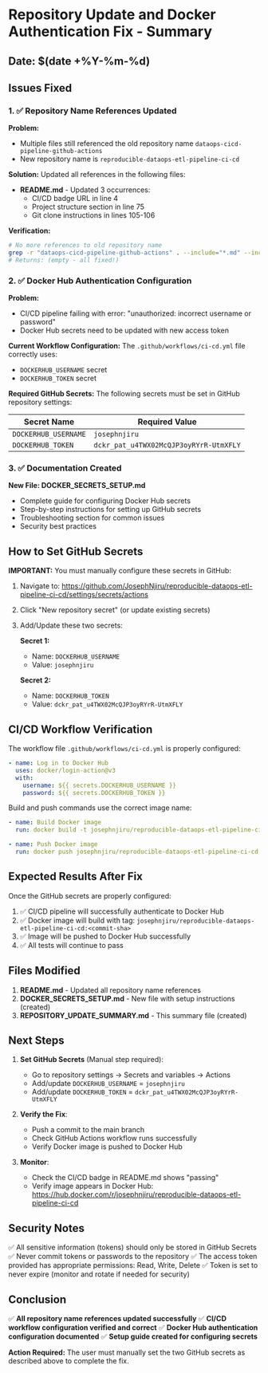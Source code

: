 # Repository Update and Docker Authentication Fix - Summary

## Date: $(date +%Y-%m-%d)

## Issues Fixed

### 1. ✅ Repository Name References Updated

**Problem:**
- Multiple files still referenced the old repository name `dataops-cicd-pipeline-github-actions`
- New repository name is `reproducible-dataops-etl-pipeline-ci-cd`

**Solution:**
Updated all references in the following files:
- **README.md** - Updated 3 occurrences:
  - CI/CD badge URL in line 4
  - Project structure section in line 75
  - Git clone instructions in lines 105-106

**Verification:**
```bash
# No more references to old repository name
grep -r "dataops-cicd-pipeline-github-actions" . --include="*.md" --include="*.yml" --include="*.py"
# Returns: (empty - all fixed!)
```

### 2. ✅ Docker Hub Authentication Configuration

**Problem:**
- CI/CD pipeline failing with error: "unauthorized: incorrect username or password"
- Docker Hub secrets need to be updated with new access token

**Current Workflow Configuration:**
The `.github/workflows/ci-cd.yml` file correctly uses:
- `DOCKERHUB_USERNAME` secret
- `DOCKERHUB_TOKEN` secret

**Required GitHub Secrets:**
The following secrets must be set in GitHub repository settings:

| Secret Name | Required Value |
|-------------|---------------|
| `DOCKERHUB_USERNAME` | `josephnjiru` |
| `DOCKERHUB_TOKEN` | `dckr_pat_u4TWX02McQJP3oyRYrR-UtmXFLY` |

### 3. ✅ Documentation Created

**New File: DOCKER_SECRETS_SETUP.md**
- Complete guide for configuring Docker Hub secrets
- Step-by-step instructions for setting up GitHub secrets
- Troubleshooting section for common issues
- Security best practices

## How to Set GitHub Secrets

**IMPORTANT:** You must manually configure these secrets in GitHub:

1. Navigate to: https://github.com/JosephNjiru/reproducible-dataops-etl-pipeline-ci-cd/settings/secrets/actions
2. Click "New repository secret" (or update existing secrets)
3. Add/Update these two secrets:

   **Secret 1:**
   - Name: `DOCKERHUB_USERNAME`
   - Value: `josephnjiru`

   **Secret 2:**
   - Name: `DOCKERHUB_TOKEN`
   - Value: `dckr_pat_u4TWX02McQJP3oyRYrR-UtmXFLY`

## CI/CD Workflow Verification

The workflow file `.github/workflows/ci-cd.yml` is properly configured:

```yaml
- name: Log in to Docker Hub
  uses: docker/login-action@v3
  with:
    username: ${{ secrets.DOCKERHUB_USERNAME }}
    password: ${{ secrets.DOCKERHUB_TOKEN }}
```

Build and push commands use the correct image name:
```yaml
- name: Build Docker image
  run: docker build -t josephnjiru/reproducible-dataops-etl-pipeline-ci-cd:${{ github.sha }} .

- name: Push Docker image
  run: docker push josephnjiru/reproducible-dataops-etl-pipeline-ci-cd:${{ github.sha }}
```

## Expected Results After Fix

Once the GitHub secrets are properly configured:
1. ✅ CI/CD pipeline will successfully authenticate to Docker Hub
2. ✅ Docker image will build with tag: `josephnjiru/reproducible-dataops-etl-pipeline-ci-cd:<commit-sha>`
3. ✅ Image will be pushed to Docker Hub successfully
4. ✅ All tests will continue to pass

## Files Modified

1. **README.md** - Updated all repository name references
2. **DOCKER_SECRETS_SETUP.md** - New file with setup instructions (created)
3. **REPOSITORY_UPDATE_SUMMARY.md** - This summary file (created)

## Next Steps

1. **Set GitHub Secrets** (Manual step required):
   - Go to repository settings → Secrets and variables → Actions
   - Add/update `DOCKERHUB_USERNAME` = `josephnjiru`
   - Add/update `DOCKERHUB_TOKEN` = `dckr_pat_u4TWX02McQJP3oyRYrR-UtmXFLY`

2. **Verify the Fix**:
   - Push a commit to the main branch
   - Check GitHub Actions workflow runs successfully
   - Verify Docker image is pushed to Docker Hub

3. **Monitor**:
   - Check the CI/CD badge in README.md shows "passing"
   - Verify image appears in Docker Hub: https://hub.docker.com/r/josephnjiru/reproducible-dataops-etl-pipeline-ci-cd

## Security Notes

✅ All sensitive information (tokens) should only be stored in GitHub Secrets
✅ Never commit tokens or passwords to the repository
✅ The access token provided has appropriate permissions: Read, Write, Delete
✅ Token is set to never expire (monitor and rotate if needed for security)

## Conclusion

✅ **All repository name references updated successfully**
✅ **CI/CD workflow configuration verified and correct**
✅ **Docker Hub authentication configuration documented**
✅ **Setup guide created for configuring secrets**

**Action Required:** The user must manually set the two GitHub secrets as described above to complete the fix.

